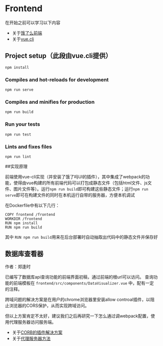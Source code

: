 # Frontend

在开始之前可以学习以下内容

* 关于[饿了么前端](http://element-cn.eleme.io/#/zh-CN/guide/design)
* 关于[vue.cli](https://cli.vuejs.org/guide/)

## Project setup（此段由vue.cli提供）
```
npm install
```

### Compiles and hot-reloads for development
```
npm run serve
```

### Compiles and minifies for production
```
npm run build
```

### Run your tests
```
npm run test
```

### Lints and fixes files
```
npm run lint
```

##实现原理

前端使用vue-cli实现（并安装了饿了吗UI的插件），其中集成了webpack的功能，使得由vue构建的所有前端代码可以打包成静态文件（包括html文件、js文件、图片文件等）。运行`npm run build`即可构建这些静态文件；运行`npm run serve`即可在构建文件的同时在本机运行自带的服务器，方便本机调试

在Dockerfile中有以下几行：

```
COPY frontend /frontend		  
WORKDIR /frontend           
RUN npm install        
RUN npm run build              
```
其中 `RUN npm run build`用来在后台部署时自动抽取出代码中的静态文件并保存好

## 数据库查看器
作者：郑逢时

已编写了数据库api查询功能的前端界面初稿，通过前端的根url可以访问。
查询功能的前端模板在
```frontend/src/components/DataVisualizer.vue```
中，配有一定的注释。

跨域问题的解决方案是在用户的chrome浏览器里安装allow controal插件，以阻止浏览器的CORS保护，从而实现跨域访问。

但以上方案肯定不太好，建议我们之后再研究一下怎么通过调webpack配置，使用代理服务器访问服务端。
* 关于[CORB的插件解决方案](https://blog.csdn.net/a1333888/article/details/52575325)
* 关于[代理服务器方法](https://blog.csdn.net/qq_26222859/article/details/54645996)